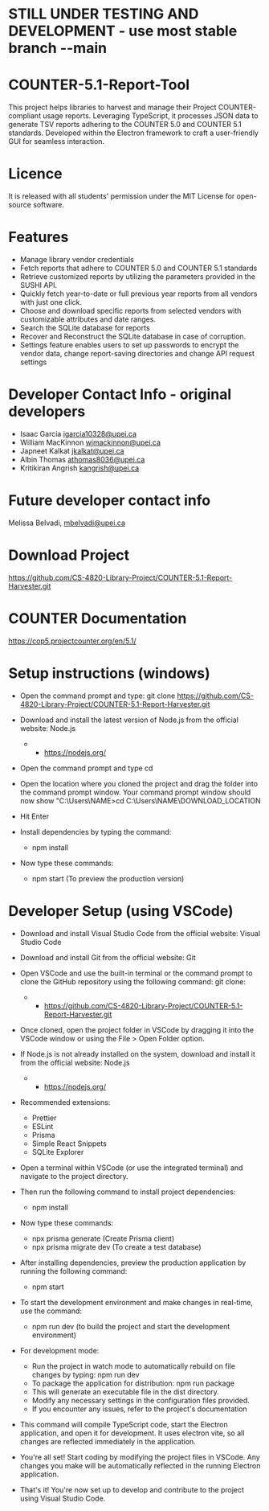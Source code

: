 # STILL UNDER TESTING AND DEVELOPMENT - use most stable branch --main

# COUNTER-5.1-Report-Tool
This project helps libraries to harvest and manage their Project COUNTER-compliant usage reports. Leveraging TypeScript, it processes JSON data to generate TSV reports adhering to the COUNTER 5.0 and COUNTER 5.1 standards. Developed within the Electron framework to craft a user-friendly GUI for seamless interaction. 

# Licence
It is released with all students' permission under the MIT License for open-source software.

# Features
* Manage library vendor credentials
* Fetch reports that adhere to COUNTER 5.0 and COUNTER 5.1 standards
* Retrieve customized reports by utilizing the parameters provided in the SUSHI API.
* Quickly fetch year-to-date or full previous year reports from all vendors with just one click.
* Choose and download specific reports from selected vendors with customizable attributes and date ranges.
* Search the SQLite database for reports
* Recover and Reconstruct the SQLite database in case of corruption.
* Settings feature enables users to set up passwords to encrypt the vendor data, change report-saving directories and change API request settings

# Developer Contact Info - original developers
* Isaac Garcia igarcia10328@upei.ca
* William MacKinnon wjmackinnon@upei.ca
* Japneet Kalkat jkalkat@upei.ca
* Albin Thomas athomas8036@upei.ca
* Kritikiran Angrish kangrish@upei.ca

# Future developer contact info
Melissa Belvadi, mbelvadi@upei.ca

# Download Project
https://github.com/CS-4820-Library-Project/COUNTER-5.1-Report-Harvester.git

# COUNTER Documentation
https://cop5.projectcounter.org/en/5.1/

# Setup instructions (windows)
* Open the command prompt and type: git clone 
https://github.com/CS-4820-Library-Project/COUNTER-5.1-Report-Harvester.git 

* Download and install the latest version of Node.js from the official website: Node.js
    * - https://nodejs.org/

* Open the command prompt and type cd
* Open the location where you cloned the project and drag the folder into the command prompt window. Your command prompt window should now show "C:\Users\NAME>cd 
  C:\Users\NAME\DOWNLOAD_LOCATION
* Hit Enter
* Install dependencies by typing the command: 
   * npm install
* Now type these commands:
   * npm start (To preview the production version)

# Developer Setup (using VSCode)
* Download and install Visual Studio Code from the official website: Visual Studio Code
* Download and install Git from the official website: Git
* Open VSCode and use the built-in terminal or the command prompt to clone the GitHub repository using the following command: git clone:
    * - https://github.com/CS-4820-Library-Project/COUNTER-5.1-Report-Harvester.git

* Once cloned, open the project folder in VSCode by dragging it into the VSCode window or using the File > Open Folder option.
* If Node.js is not already installed on the system, download and install it from the official website: Node.js
    * - https://nodejs.org/
* Recommended extensions:
    * Prettier
    * ESLint
    * Prisma
    * Simple React Snippets
    * SQLite Explorer
 
* Open a terminal within VSCode (or use the integrated terminal) and navigate to the project directory. 
* Then run the following command to install project dependencies:
   * npm install
* Now type these commands:
   * npx prisma generate (Create Prisma client)
   * npx prisma migrate dev (To create a test database)
* After installing dependencies, preview the production application by running the following command: 
   * npm start

* To start the development environment and make changes in real-time, use the command: 
   * npm run dev (to build the project and start the development environment)
     
* For development mode:
   * Run the project in watch mode to automatically rebuild on file changes by typing: npm run dev
   * To package the application for distribution: npm run package
   * This will generate an executable file in the dist directory.
   * Modify any necessary settings in the configuration files provided.
   * If you encounter any issues, refer to the project's documentation

* This command will compile TypeScript code, start the Electron application, and open it for development. It uses electron vite, so all changes are reflected immediately in the application.

* You're all set! Start coding by modifying the project files in VSCode. Any changes you make will be automatically reflected in the running Electron application.
* That's it! You're now set up to develop and contribute to the project using Visual Studio Code.
  

 



